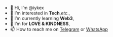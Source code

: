 - 👋 Hi, I’m @iykex
- 👀 I’m interested in **Tech**,_etc_.,
- 🌱 I’m currently learning **Web3**,
- 💞️ I’m for **LOVE & KINDNESS**,
- 📫 How to reach me on [Telegram](t.me/nanavybes) or [WhatsApp](wa.me/+233242836871)

<!---
iykex/iykex is a ✨ special ✨ repository because its `README.md` (this file) appears on your GitHub profile.
You can click the Preview link to take a look at your changes.
--->

